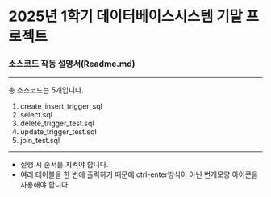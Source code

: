 # 2025년 1학기 데이터베이스시스템 기말 프로젝트
### 소스코드 작동 설명서(Readme.md)
___

총 소스코드는 5개입니다. 
1. create_insert_trigger_sql
2. select.sql
3. delete_trigger_test.sql
4. update_trigger_test.sql
5. join_test.sql
____
- 실행 시 순서를 지켜야 합니다.
- 여러 테이블을 한 번에 출력하기 때문에 ctrl-enter방식이 아닌 번개모양 아이콘을 사용해야 합니다.
